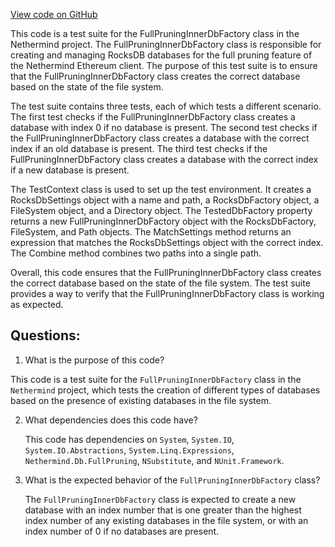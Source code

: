 [View code on GitHub](https://github.com/nethermindeth/nethermind/Nethermind.Db.Test/FullPruning/FullPruningInnerDbFactoryTests.cs)

This code is a test suite for the FullPruningInnerDbFactory class in the Nethermind project. The FullPruningInnerDbFactory class is responsible for creating and managing RocksDB databases for the full pruning feature of the Nethermind Ethereum client. The purpose of this test suite is to ensure that the FullPruningInnerDbFactory class creates the correct database based on the state of the file system.

The test suite contains three tests, each of which tests a different scenario. The first test checks if the FullPruningInnerDbFactory class creates a database with index 0 if no database is present. The second test checks if the FullPruningInnerDbFactory class creates a database with the correct index if an old database is present. The third test checks if the FullPruningInnerDbFactory class creates a database with the correct index if a new database is present.

The TestContext class is used to set up the test environment. It creates a RocksDbSettings object with a name and path, a RocksDbFactory object, a FileSystem object, and a Directory object. The TestedDbFactory property returns a new FullPruningInnerDbFactory object with the RocksDbFactory, FileSystem, and Path objects. The MatchSettings method returns an expression that matches the RocksDbSettings object with the correct index. The Combine method combines two paths into a single path.

Overall, this code ensures that the FullPruningInnerDbFactory class creates the correct database based on the state of the file system. The test suite provides a way to verify that the FullPruningInnerDbFactory class is working as expected.
## Questions: 
 1. What is the purpose of this code?
   
   This code is a test suite for the `FullPruningInnerDbFactory` class in the `Nethermind` project, which tests the creation of different types of databases based on the presence of existing databases in the file system.

2. What dependencies does this code have?
   
   This code has dependencies on `System`, `System.IO`, `System.IO.Abstractions`, `System.Linq.Expressions`, `Nethermind.Db.FullPruning`, `NSubstitute`, and `NUnit.Framework`.

3. What is the expected behavior of the `FullPruningInnerDbFactory` class?
   
   The `FullPruningInnerDbFactory` class is expected to create a new database with an index number that is one greater than the highest index number of any existing databases in the file system, or with an index number of 0 if no databases are present.